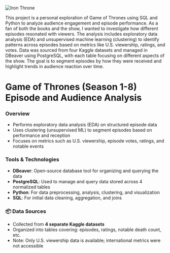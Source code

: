 ![Iron Throne](https://static.wikia.nocookie.net/gameofthrones/images/c/ca/Iron_Throne_Official_Guide.jpg/revision/latest/scale-to-width-down/1000?cb=20220906170837) 

This project is a personal exploration of Game of Thrones using SQL and Python to analyze audience engagement and episode performance. As a fan of both the books and the show, I wanted to investigate how different episodes resonated with viewers. The analysis includes exploratory data analysis (EDA) and unsupervised machine learning (clustering) to identify patterns across episodes based on metrics like U.S. viewership, ratings, and votes. Data was sourced from four Kaggle datasets and managed in DBeaver using PostgreSQL, with each table focusing on different aspects of the show. The goal is to segment episodes by how they were received and highlight trends in audience reaction over time.

# Game of Thrones (Season 1-8) Episode and Audience Analysis

### Overview
- Performs exploratory data analysis (EDA) on structured episode data
- Uses clustering (unsupervised ML) to segment episodes based on performance and reception
- Focuses on metrics such as U.S. viewership, episode votes, ratings, and notable events

### Tools & Technologies
- **DBeaver**: Open-source database tool for organizing and querying the data
- **PostgreSQL**: Used to manage and query data stored across 4 normalized tables
- **Python**: For data preprocessing, analysis, clustering, and visualization
- **SQL**: For initial data cleaning, aggregation, and joins

### 📦 Data Sources
- Collected from **4 separate Kaggle datasets**
- Organized into tables covering: episodes, ratings, notable death count, etc.
- Note: Only U.S. viewership data is available; international metrics were not accessible


